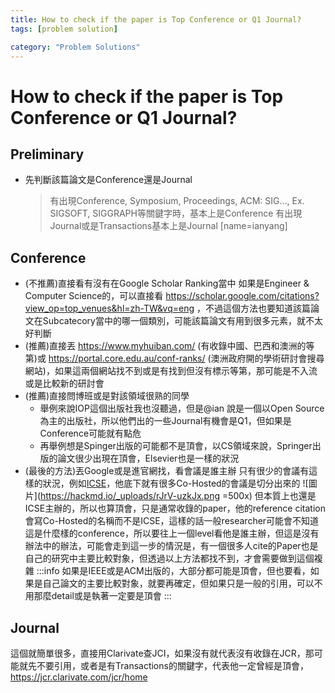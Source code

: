 ```yaml
---
title: How to check if the paper is Top Conference or Q1 Journal?
tags: [problem solution]

category: "Problem Solutions"
---
```


# How to check if the paper is Top Conference or Q1 Journal?

## Preliminary
* 先判斷該篇論文是Conference還是Journal
    > 有出現Conference, Symposium, Proceedings, ACM: SIG…, Ex. SIGSOFT, SIGGRAPH等關鍵字時，基本上是Conference
    > 有出現Journal或是Transactions基本上是Journal
    > [name=ianyang]

## Conference
* (不推薦)直接看有沒有在Google Scholar Ranking當中
    如果是Engineer & Computer Science的，可以直接看 https://scholar.google.com/citations?view_op=top_venues&hl=zh-TW&vq=eng ，不過這個方法也要知道該篇論文在Subcatecory當中的哪一個類別，可能該篇論文有用到很多元素，就不太好判斷
* (推薦)直接丟 https://www.myhuiban.com/ (有收錄中國、巴西和澳洲的等第)或 https://portal.core.edu.au/conf-ranks/ (澳洲政府開的學術研討會搜尋網站)，如果這兩個網站找不到或是有找到但沒有標示等第，那可能是不入流或是比較新的研討會
* (推薦)直接問博班或是對該領域很熟的同學
    * 舉例來說IOP這個出版社我也沒聽過，但是@ian 說是一個以Open Source為主的出版社，所以他們出的一些Journal有機會是Q1，但如果是Conference可能就有點危
    * 再舉例想是Spinger出版的可能都不是頂會，以CS領域來說，Springer出版的論文很少出現在頂會，Elsevier也是一樣的狀況
* (最後的方法)丟Google或是進官網找，看會議是誰主辦
    只有很少的會議有這樣的狀況，例如[ICSE](https://conf.researchr.org/home/icse-2025)，他底下就有很多Co-Hosted的會議是切分出來的
    ![圖片](https://hackmd.io/_uploads/rJrV-uzkJx.png =500x)
    但本質上也還是ICSE主辦的，所以也算頂會，只是通常收錄的paper，他的reference citation會寫Co-Hosted的名稱而不是ICSE，這樣的話一般researcher可能會不知道這是什麼樣的conference，所以要往上一個level看他是誰主辦，但這是沒有辦法中的辦法，可能會走到這一步的情況是，有一個很多人cite的Paper也是自己的研究中主要比較對象，但透過以上方法都找不到，才會需要做到這個複雜
:::info
如果是IEEE或是ACM出版的，大部分都可能是頂會，但也要看，如果是自己論文的主要比較對象，就要再確定，但如果只是一般的引用，可以不用那麼detail或是執著一定要是頂會
:::

## Journal
這個就簡單很多，直接用Clarivate查JCI，如果沒有就代表沒有收錄在JCR，那可能就先不要引用，或者是有Transactions的關鍵字，代表他一定曾經是頂會，https://jcr.clarivate.com/jcr/home
